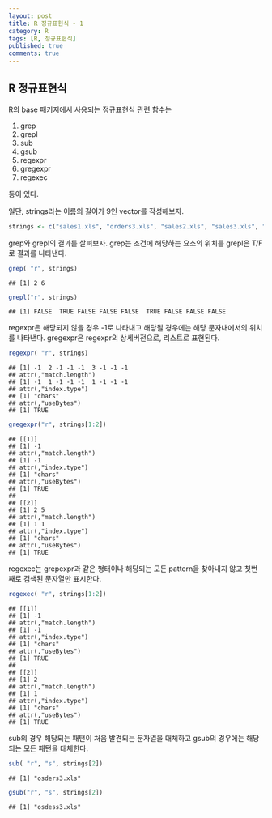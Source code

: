 ```yaml
---
layout: post
title: R 정규표현식 - 1
category: R
tags: [R, 정규표현식]
published: true
comments: true 
---
```


R 정규표현식
------------

R의 base 패키지에서 사용되는 정규표현식 관련 함수는

1.  grep
2.  grepl
3.  sub
4.  gsub
5.  regexpr
6.  gregexpr
7.  regexec

등이 있다.

일단, strings라는 이름의 길이가 9인 vector를 작성해보자.

``` r
strings <- c("sales1.xls", "orders3.xls", "sales2.xls", "sales3.xls", "apac1.xls", "europe2.xls", "na1.xls", "na2.xls", "sa1.xls") # '손에 잡히는 정규표현식 - ben forta' 참조
```

grep와 grepl의 결과를 살펴보자.
grep는 조건에 해당하는 요소의 위치를 grepl은 T/F로 결과를 나타낸다.

``` r
grep( "r", strings)
```

    ## [1] 2 6

``` r
grepl("r", strings)
```

    ## [1] FALSE  TRUE FALSE FALSE FALSE  TRUE FALSE FALSE FALSE

regexpr은 해당되지 않을 경우 -1로 나타내고 해당될 경우에는 해당 문자내에서의 위치를 나타낸다.
gregexpr은 regexpr의 상세버전으로, 리스트로 표현된다.

``` r
regexpr( "r", strings)
```

    ## [1] -1  2 -1 -1 -1  3 -1 -1 -1
    ## attr(,"match.length")
    ## [1] -1  1 -1 -1 -1  1 -1 -1 -1
    ## attr(,"index.type")
    ## [1] "chars"
    ## attr(,"useBytes")
    ## [1] TRUE

``` r
gregexpr("r", strings[1:2])
```

    ## [[1]]
    ## [1] -1
    ## attr(,"match.length")
    ## [1] -1
    ## attr(,"index.type")
    ## [1] "chars"
    ## attr(,"useBytes")
    ## [1] TRUE
    ## 
    ## [[2]]
    ## [1] 2 5
    ## attr(,"match.length")
    ## [1] 1 1
    ## attr(,"index.type")
    ## [1] "chars"
    ## attr(,"useBytes")
    ## [1] TRUE

regexec는 grepexpr과 같은 형태이나 해당되는 모든 pattern을 찾아내지 않고
첫번째로 검색된 문자열만 표시한다.

``` r
regexec( "r", strings[1:2])
```

    ## [[1]]
    ## [1] -1
    ## attr(,"match.length")
    ## [1] -1
    ## attr(,"index.type")
    ## [1] "chars"
    ## attr(,"useBytes")
    ## [1] TRUE
    ## 
    ## [[2]]
    ## [1] 2
    ## attr(,"match.length")
    ## [1] 1
    ## attr(,"index.type")
    ## [1] "chars"
    ## attr(,"useBytes")
    ## [1] TRUE

sub의 경우 해당되는 패턴이 처음 발견되는 문자열을 대체하고
gsub의 경우에는 해당되는 모든 패턴을 대체한다.

``` r
sub( "r", "s", strings[2])
```

    ## [1] "osders3.xls"

``` r
gsub("r", "s", strings[2])
```

    ## [1] "osdess3.xls"
